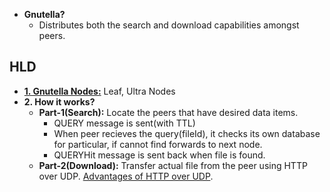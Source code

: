 - **Gnutella?** 
  - Distributes both the search and download capabilities amongst peers.

## HLD
- **[1. Gnutella Nodes:](Node_Types.md)** Leaf, Ultra Nodes
- **2. How it works?**
  - **Part-1(Search):** Locate the peers that have desired data items.
    - QUERY message is sent(with TTL)
    - When peer recieves the query(fileId), it checks its own database for particular, if cannot find forwards to next node.
    - QUERYHit message is sent back when file is found.
  - **Part-2(Download):** Transfer actual file from the peer using HTTP over UDP. [Advantages of HTTP over UDP](/Networking/OSI-Layers/Layer-4/Protocols/Google_QUIC/FeaturesCharacteristics_Improvements_Over_TCP).

